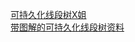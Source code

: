 [可持久化线段树X姐](http://blog.csdn.net/cyendra/article/details/38360939)  
[带图解的可持久化线段树资料](http://www.cnblogs.com/zyf0163/p/4749042.html)  

